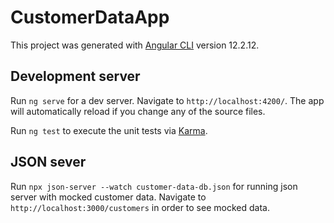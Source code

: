 # CustomerDataApp

This project was generated with [Angular CLI](https://github.com/angular/angular-cli) version 12.2.12.

## Development server

Run `ng serve` for a dev server. Navigate to `http://localhost:4200/`. The app will automatically reload if you change any of the source files.

Run `ng test` to execute the unit tests via [Karma](https://karma-runner.github.io).

## JSON sever

Run `npx json-server --watch customer-data-db.json` for running json server with mocked customer data. Navigate to `http://localhost:3000/customers` in order to see mocked data.
